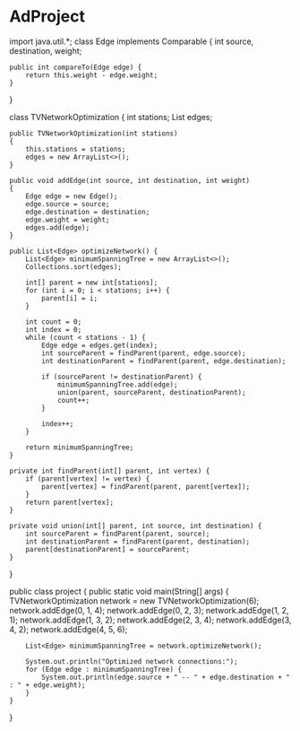# AdProject
import java.util.*;
class Edge implements Comparable<Edge> {
    int source, destination, weight;

    public int compareTo(Edge edge) {
        return this.weight - edge.weight;
    }
}

class TVNetworkOptimization {
    int stations;
    List<Edge> edges;

    public TVNetworkOptimization(int stations) 
    {
        this.stations = stations;
        edges = new ArrayList<>();
    }

    public void addEdge(int source, int destination, int weight) 
    {
        Edge edge = new Edge();
        edge.source = source;
        edge.destination = destination;
        edge.weight = weight;
        edges.add(edge);
    }

    public List<Edge> optimizeNetwork() {
        List<Edge> minimumSpanningTree = new ArrayList<>();
        Collections.sort(edges);

        int[] parent = new int[stations];
        for (int i = 0; i < stations; i++) {
            parent[i] = i;
        }

        int count = 0;
        int index = 0;
        while (count < stations - 1) {
            Edge edge = edges.get(index);
            int sourceParent = findParent(parent, edge.source);
            int destinationParent = findParent(parent, edge.destination);

            if (sourceParent != destinationParent) {
                minimumSpanningTree.add(edge);
                union(parent, sourceParent, destinationParent);
                count++;
            }

            index++;
        }

        return minimumSpanningTree;
    }

    private int findParent(int[] parent, int vertex) {
        if (parent[vertex] != vertex) {
            parent[vertex] = findParent(parent, parent[vertex]);
        }
        return parent[vertex];
    }

    private void union(int[] parent, int source, int destination) {
        int sourceParent = findParent(parent, source);
        int destinationParent = findParent(parent, destination);
        parent[destinationParent] = sourceParent;
    }
}

public class project {
    public static void main(String[] args) {
        TVNetworkOptimization network = new TVNetworkOptimization(6);
        network.addEdge(0, 1, 4);
        network.addEdge(0, 2, 3);
        network.addEdge(1, 2, 1);
        network.addEdge(1, 3, 2);
        network.addEdge(2, 3, 4);
        network.addEdge(3, 4, 2);
        network.addEdge(4, 5, 6);

        List<Edge> minimumSpanningTree = network.optimizeNetwork();

        System.out.println("Optimized network connections:");
        for (Edge edge : minimumSpanningTree) {
            System.out.println(edge.source + " -- " + edge.destination + " : " + edge.weight);
        }
    }
}

